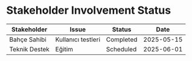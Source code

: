 # Stakeholder Involvement Status

| Stakeholder  | Issue              | Status     | Date       |
|--------------|--------------------|------------|------------|
| Bahçe Sahibi | Kullanıcı testleri  | Completed  | 2025-05-15 |
| Teknik Destek | Eğitim             | Scheduled  | 2025-06-01 |
